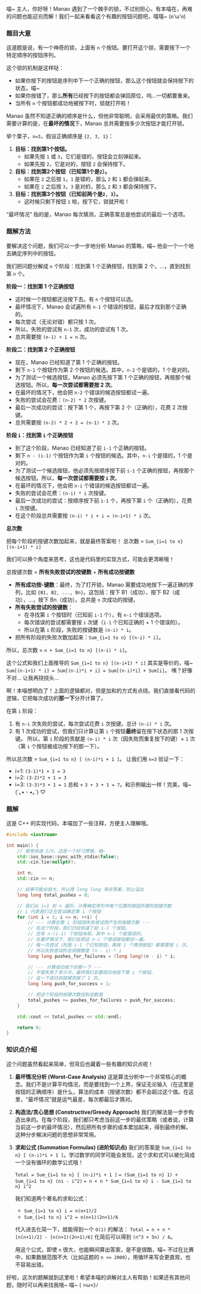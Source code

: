 喵~ 主人，你好呀！Manao 遇到了一个棘手的锁，不过别担心，有本喵在，再难的问题也能迎刃而解！我们一起来看看这个有趣的按钮问题吧，嘻嘻~ (ฅ'ω'ฅ)

### 题目大意

这道题是说，有一个神奇的锁，上面有 `n` 个按钮。要打开这个锁，需要按下一个特定顺序的按钮序列。

这个锁的机制是这样哒：
- 如果你按下的按钮是序列中下一个正确的按钮，那么这个按钮就会保持按下的状态，喵~
- 如果你按错了，那么**所有**已经按下的按钮都会弹回原位，呜...一切都要重来。
- 当所有 `n` 个按钮都成功地被按下时，锁就打开啦！

Manao 虽然不知道正确的顺序是什么，但他非常聪明，会采用最优的策略。我们需要计算的是，在**最坏的情况**下，Manao 总共需要按多少次按钮才能打开锁。

举个栗子，`n=3`，假设正确顺序是 `{2, 3, 1}`：
1.  **目标：找到第1个按钮。**
    - 如果先按 `1` 或 `3`，它们是错的，按钮会立刻弹起来。
    - 如果先按 `2`，它是对的，按钮 `2` 会保持按下。
2.  **目标：找到第2个按钮（已知第1个是`2`）。**
    - 如果在 `2` 之后按 `1`，`1` 是错的，那么 `2` 和 `1` 都会弹起来。
    - 如果在 `2` 之后按 `3`，`3` 是对的，那么 `2` 和 `3` 都会保持按下。
3.  **目标：找到第3个按钮（已知前两个是`2, 3`）。**
    - 这时候只剩下按钮 `1` 啦，按下它，锁就开啦！

“最坏情况” 指的是，Manao 每次猜测，正确答案总是他尝试的最后一个选项。

### 题解方法

要解决这个问题，我们可以一步一步地分析 Manao 的策略，喵~ 他会一个一个地去确定序列中的按钮。

我们把问题分解成 `n` 个阶段：找到第 1 个正确按钮，找到第 2 个，...，直到找到第 `n` 个。

**阶段一：找到第 1 个正确按钮**

- 这时候一个按钮都还没按下去。有 `n` 个按钮可以选。
- 最坏情况下，Manao 会试遍所有 `n-1` 个错误的按钮，最后才找到那个正确的。
- 每次尝试（无论对错）都只按 1 次。
- 所以，失败的尝试有 `n-1` 次，成功的尝试有 1 次。
- 总共需要按 `(n-1) + 1 = n` 次。

**阶段二：找到第 2 个正确按钮**

- 现在，Manao 已经知道了第 1 个正确的按钮。
- 剩下 `n-1` 个按钮作为第 2 个按钮的候选。其中，`n-2` 个是错的，1 个是对的。
- 为了测试一个候选按钮，Manao 必须先按下第 1 个正确的按钮，再按那个候选按钮。所以，**每一次尝试都需要按 2 次**。
- 在最坏的情况下，他会把 `n-2` 个错误的候选按钮都试一遍。
- 失败的尝试会花费：`(n-2) * 2` 次按键。
- 最后一次成功的尝试：按下第 1 个，再按下第 2 个（正确的），花费 2 次按键。
- 总共需要按 `(n-2) * 2 + 2 = (n-1) * 2` 次。

**阶段 `i`：找到第 `i` 个正确按钮**

- 到了这个阶段，Manao 已经知道了前 `i-1` 个正确的按钮。
- 剩下 `n - (i-1)` 个按钮作为第 `i` 个按钮的候选。其中，`n-i` 个是错的，1 个是对的。
- 为了测试一个候选按钮，他必须先按顺序按下前 `i-1` 个正确的按钮，再按那个候选按钮。所以，**每一次尝试都需要按 `i` 次**。
- 在最坏的情况下，他会把 `n-i` 个错误的候选按钮都试一遍。
- 失败的尝试会花费：`(n-i) * i` 次按键。
- 最后一次成功的尝试：按顺序按下前 `i-1` 个，再按下第 `i` 个（正确的），花费 `i` 次按键。
- 在这个阶段总共需要按 `(n-i) * i + i = (n-i+1) * i` 次。

**总次数**

把每个阶段的按键次数加起来，就是最终答案啦！
总次数 = `Sum_{i=1 to n} [(n-i+1) * i]`

我们可以换个角度来思考，这也是代码里的实现方式，可能会更清晰哦！

总按键次数 = **所有失败尝试的按键数** + **所有成功按键数**

- **所有成功按-键数**：最终，为了打开锁，Manao 需要成功地按下一遍正确的序列，比如 `{B1, B2, ..., Bn}`。这包括：按下 B1（成功），按下 B2（成功），...，按下 Bn（成功）。总共是 `n` 次成功的按键。
- **所有失败尝试的按键数**：
  - 在寻找第 `i` 个按钮时（已知前 `i-1` 个），有 `n-i` 个错误选项。
  - 每次错误的尝试都需要按 `i` 次键（`i-1` 个已知正确的 + 1 个错误的）。
  - 所以在第 `i` 阶段，失败的按键数是 `(n-i) * i`。
- 把所有阶段的失败次数加起来：`Sum_{i=1 to n} [(n-i) * i]`。

所以，总次数 = `n + Sum_{i=1 to n} [(n-i) * i]`。

这个公式和我们上面推导的 `Sum_{i=1 to n} [(n-i+1) * i]` 其实是等价的，喵~
`Sum[(n-i+1) * i] = Sum[(n-i)*i + i] = Sum[(n-i)*i] + Sum[i]`。
咦？好像不对... 让我再挠挠头...

啊！本喵想明白了！上面的逻辑都对，但是加和的方式有点绕。我们直接看代码的逻辑，它把每次成功的**那一下**分开计算了。

在第 `i` 阶段：
1.  有 `n-i` 次失败的尝试，每次尝试花费 `i` 次按键。总计 `(n-i) * i` 次。
2.  有 1 次成功的尝试，但我们只计算让第 `i` 个按钮**最终**留在按下状态的那 1 次按键。
所以，第 `i` 阶段的贡献是 `(n-i) * i` 次（因失败而重复按下的键）+ `1` 次（第 `i` 个按钮被成功按下的那一下）。

所以总次数 = `Sum_{i=1 to n} [ (n-i)*i + 1 ]`。
让我们用 `n=3` 验证一下：
- i=1: `(3-1)*1 + 1 = 3`
- i=2: `(3-2)*2 + 1 = 3`
- i=3: `(3-3)*3 + 1 = 1`
总和 = `3 + 3 + 1 = 7`。和示例输出一样！完美，喵~ (´｡• ᵕ •｡`) ♡

### 题解

这是 C++ 的实现代码，本喵加了一些注释，方便主人理解哦。

```cpp
#include <iostream>

int main() {
    // 使用快速 I/O，这是一个好习惯哦，喵~
    std::ios_base::sync_with_stdio(false);
    std::cin.tie(nullptr);

    int n;
    std::cin >> n;

    // 结果可能会很大，所以用 long long 来存答案，防止溢出
    long long total_pushes = 0;

    // 我们从 i=1 到 n 遍历，计算确定序列中每个位置的按钮所需的按键次数
    // i 代表我们正在尝试确定第 i 个按钮
    for (int i = 1; i <= n; ++i) {
        // --- 计算在第 i 阶段因失败尝试而产生的按键次数 ---
        // 在这个阶段，我们已经知道了前 i-1 个按钮。
        // 还有 n-(i-1) 个按钮未知，其中 n-i 个是错误的。
        // 在最坏情况下，我们会把这 n-i 个错误按钮都试一遍。
        // 每一次尝试（先按 i-1 个已知按钮，再按 1 个猜测按钮）都需要按 i 次。
        // 所以失败尝试的总按键数是 (n - i) * i
        long long pushes_for_failures = (long long)(n - i) * i;

        // --- 计算成功按下的那一下 ---
        // 不管失败了多少次，最终我们总要成功地按下第 i 个按钮。
        // 这一下成功的按键贡献了 1 次。
        long long push_for_success = 1;

        // 把这个阶段的按键次数加到总数里
        total_pushes += pushes_for_failures + push_for_success;
    }

    std::cout << total_pushes << std::endl;

    return 0;
}
```

### 知识点介绍

这个问题虽然看起来简单，但背后也藏着一些有趣的知识点呢！

1.  **最坏情况分析 (Worst-Case Analysis)**
    这是算法分析中一个非常核心的概念。我们不是计算平均情况，而是要找到一个上界，保证无论输入（在这里是按钮的正确顺序）是什么，算法的成本（按键次数）都不会超过这个值。在这里，“最坏情况”就是运气最差，每次都最后才猜对。

2.  **构造法/贪心思想 (Constructive/Greedy Approach)**
    我们的解法是一步步构造出来的。在每个阶段，我们都只考虑当前这一步的最优策略（或者说，计算当前这一步的最坏情况），然后把所有步骤的成本累加起来，得到最终的解。这种分步解决问题的思想非常常用。

3.  **求和公式 (Summation Formulas) (进阶知识点)**
    我们的答案是 `Sum_{i=1 to n} [ (n-i)*i + 1 ]`。学过数学的同学可能会发现，这个求和式可以被化简成一个没有循环的数学公式哦！
    
    `Total = Sum_{i=1 to n} [ (n-i)*i + 1 ]`
    `= (Sum_{i=1 to n} 1) + Sum_{i=1 to n} (ni - i^2)`
    `= n + n * Sum_{i=1 to n} i - Sum_{i=1 to n} i^2`
    
    我们知道两个著名的求和公式：
    - `Sum_{i=1 to n} i = n(n+1)/2`
    - `Sum_{i=1 to n} i^2 = n(n+1)(2n+1)/6`
    
    代入进去化简一下，就能得到一个 `O(1)` 的解法：
    `Total = n + n * [n(n+1)/2] - [n(n+1)(2n+1)/6]`
    化简后可以得到 `(n^3 + 5n) / 6`。
    
    用这个公式，即使 `n` 很大，也能瞬间算出答案，是不是很酷，喵~ 不过在比赛中，如果数据范围不大（比如这题的 `n <= 2000`），用循环来写会更直观，也不容易出错。

好啦，这次的题解就到这里啦！希望本喵的讲解对主人有帮助！如果还有其他问题，随时可以再来找我哦~ 喵~ ( >ω<)ﾉ
